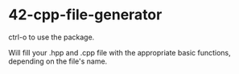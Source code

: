 # 42-cpp-file-generator
ctrl-o to use the package.

Will fill your .hpp and .cpp file with the appropriate basic functions, depending on the file's name.
